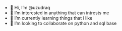 - 👋 Hi, I’m @uzudraq
- 👀 I’m interested in anything that can intrests me
- 🌱 I’m currently learning things that i like
- 💞️ I’m looking to collaborate on python and sql base
<!---
uzudraq/uzudraq is a ✨ special ✨ repository because its `README.md` (this file) appears on your GitHub profile.
You can click the Preview link to take a look at your changes.
--->
